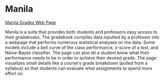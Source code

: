 Manila
======
[Manila Grades Web Page](http://manilagrades.com/index.php)


Manila is a suite that provides both students and professors easy access to their gradebooks. The gradebook compiles data inputted by a professor into a webpage that performs numerous statistical analyses on the data. Some models include a bell curve of the class performance, z-score of a test, and Naive-Bayes classifier. The page can also let a student know what their performance needs to be in order to achieve their desired grade. The page visualizes small details like a course's grade breakdown (pulled from a syllabus) so that students can evaluate what assignments to spend more effort on. 

